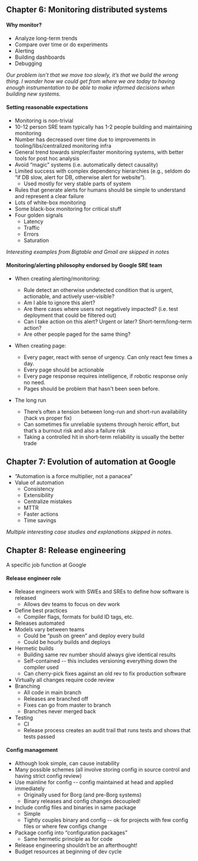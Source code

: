 ## Chapter 6: Monitoring distributed systems

#### Why monitor?
* Analyze long-term trends
* Compare over time or do experiments
* Alerting
* Building dashboards
* Debugging

*Our problem isn’t that we move too slowly, it’s that we build the wrong thing. I wonder how we could get from where we are today to having enough instrumentation to be able to make informed decisions when building new systems.*

#### Setting reasonable expectations
* Monitoring is non-trivial
* 10-12 person SRE team typically has 1-2 people building and maintaining monitoring
* Number has decreased over time due to improvements in tooling/libs/centralized monitoring infra
* General trend towards simpler/faster monitoring systems, with better tools for post hoc analysis
* Avoid “magic” systems (i.e. automatically detect causality)
* Limited success with complex dependency hierarchies (e.g., seldom do “if DB slow, alert for DB, otherwise alert for website”).
    * Used mostly for very stable parts of system
* Rules that generate alerts for humans should be simple to understand and represent a clear failure
* Lots of white-box monitoring
* Some black-box monitoring for critical stuff
* Four golden signals
    * Latency
    * Traffic
    * Errors
    * Saturation

*Interesting examples from Bigtable and Gmail are skipped in notes*

#### Monitoring/alerting philosophy endorsed by Google SRE team
* When creating alerting/monitoring:
    * Rule detect an otherwise undetected condition that is urgent, actionable, and actively user-visible?
    * Am I able to ignore this alert?
    * Are there cases where users not negatively impacted? (i.e. test deployment that could be filtered out)
    * Can I take action on this alert? Urgent or later? Short-term/long-term action?
    * Are other people paged for the same thing?

* When creating page:
    * Every pager, react with sense of urgency. Can only react few times a day.
    * Every page should be actionable
    * Every page response requires intelligence, if robotic response only no need.
    * Pages should be problem that hasn't been seen before.

* The long run
    * There’s often a tension between long-run and short-run availability (hack vs proper fix)
    * Can sometimes fix unreliable systems through heroic effort, but that’s a burnout risk and also a failure risk
    * Taking a controlled hit in short-term reliability is usually the better trade

## Chapter 7: Evolution of automation at Google
* “Automation is a force multiplier, not a panacea”
* Value of automation
    * Consistency
    * Extensibility
    * Centralize mistakes
    * MTTR
    * Faster actions
    * Time savings

*Multiple interesting case studies and explanations skipped in notes.*

## Chapter 8: Release engineering

A specific job function at Google

#### Release engineer role
* Release engineers work with SWEs and SREs to define how software is released
    * Allows dev teams to focus on dev work
* Define best practices
    * Compiler flags, formats for build ID tags, etc.
* Releases automated
* Models vary between teams
    * Could be “push on green” and deploy every build
    * Could be hourly builds and deploys
* Hermetic builds
    * Building same rev number should always give identical results
    * Self-contained -- this includes versioning everything down the compiler used
    * Can cherry-pick fixes against an old rev to fix production software
* Virtually all changes require code review
* Branching
    * All code in main branch
    * Releases are branched off
    * Fixes can go from master to branch
    * Branches never merged back
* Testing
    * CI
    * Release process creates an audit trail that runs tests and shows that tests passed
    
#### Config management
* Although look simple, can cause instability
* Many possible schemes (all involve storing config in source control and having strict config review)
* Use mainline for config -- config maintained at head and applied immediately
    * Originally used for Borg (and pre-Borg systems)
    * Binary releases and config changes decoupled!
* Include config files and binaries in same package
    * Simple
    * Tightly couples binary and config -- ok for projects with few config files or where few configs change
* Package config into “configuration packages”
    * Same hermetic principle as for code
* Release engineering shouldn’t be an afterthought!
* Budget resources at beginning of dev cycle